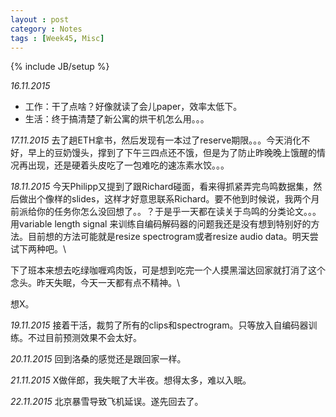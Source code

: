 ```yaml
---
layout : post
category : Notes
tags : [Week45, Misc]
---
```


{% include JB/setup %}

*16.11.2015*
- 工作：干了点啥？好像就读了会儿paper，效率太低下。
- 生活：终于搞清楚了新公寓的烘干机怎么用。。。

*17.11.2015*
去了趟ETH拿书，然后发现有一本过了reserve期限。。。今天消化不好，早上的豆奶馒头，撑到了下午三四点还不饿，但是为了防止昨晚晚上饿醒的情况再出现，还是硬着头皮吃了一包难吃的速冻素水饺。。。

*18.11.2015*
今天Philipp又提到了跟Richard碰面，看来得抓紧弄完鸟鸣数据集，然后做出个像样的slides，这样才好意思联系Richard。要不他到时候说，我两个月前派给你的任务你怎么没回想了。。？于是乎一天都在读关于鸟鸣的分类论文。。。用variable length signal 来训练自编码解码器的问题我还是没有想到特别好的方法。目前想的方法可能就是resize spectrogram或者resize audio data。明天尝试下两种吧。\\

下了班本来想去吃绿咖喱鸡肉饭，可是想到吃完一个人摸黑溜达回家就打消了这个念头。昨天失眠，今天一天都有点不精神。\\

想X。

*19.11.2015*
接着干活，裁剪了所有的clips和spectrogram。只等放入自编码器训练。不过目前预测效果不会太好。

*20.11.2015*
回到洛桑的感觉还是跟回家一样。

*21.11.2015*
X做伴郎，我失眠了大半夜。想得太多，难以入眠。

*22.11.2015*
北京暴雪导致飞机延误。遂先回去了。